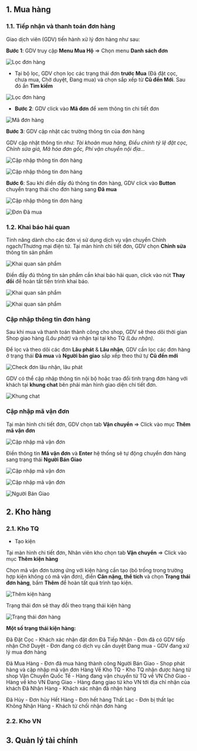 
## 1. Mua hàng

### 1.1. Tiếp nhận và thanh toán đơn hàng

Giao dịch viên (GDV) tiến hành xử lý đơn hàng như sau:

**Bước 1**: GDV truy cập **Menu Mua Hộ** => Chọn menu **Danh sách đơn** 

![Lọc đơn hàng](https://user-images.githubusercontent.com/73226975/175575370-3225c8a0-9db2-47e0-864d-c2ee83ce2db1.png)

- Tại bộ lọc, GDV chọn lọc các trạng thái đơn **trước Mua** (Đã đặt cọc, chưa mua, Chờ duyệt, Đang mua) và chọn sắp xếp từ **Cũ đến Mới**. Sau đó ấn **Tìm kiếm**

![Lọc đơn hàng](https://user-images.githubusercontent.com/73226975/175576092-c8060105-b50f-4cb5-9ea9-af90dd60b049.png)

- **Bước 2**: GDV click vào **Mã đơn** để xem thông tin chi tiết đơn

![Mã đơn hàng](https://user-images.githubusercontent.com/73226975/175576561-25cf11e9-a68c-4b72-823e-101be3ce6bf6.png)

**Bước 3**: GDV cập nhật các trường thông tin của đơn hàng

GDV cập nhật thông tin như: *Tài khoản mua hàng, Điều chỉnh tỷ lệ đặt cọc, Chỉnh sửa giá, Mã hóa đơn gốc, Phí vận chuyển nội địa...*

![Cập nhập thông tin đơn hàng](https://user-images.githubusercontent.com/73226975/175577634-8f272dc1-1601-4d54-ae4d-4c26f362c9a3.png)

![Cập nhập thông tin đơn hàng](https://user-images.githubusercontent.com/73226975/175591309-b1eebc8f-8bdd-4bcb-bf1d-dadca1ff06f6.png)

**Bước 6**: Sau khi điền đầy đủ thông tin đơn hàng, GDV click vào **Button** chuyển trạng thái cho đơn hàng sang **Đã mua**

![Cập nhập thông tin đơn hàng](https://user-images.githubusercontent.com/73226975/175578331-55f2e2db-0775-4ee3-bdce-894cf5de6fa1.png)

![Đơn Đã mua](https://user-images.githubusercontent.com/73226975/175606385-4811378e-8bf0-4af6-aa86-cdce7089916c.png)

### 1.2. Khai báo hải quan
Tính năng dành cho các đơn vị sử dụng dịch vụ vận chuyển Chính ngạch/Thương mại điện tử.
Tại màn hình chi tiết đơn, GDV chọn **Chỉnh sửa** thông tin sản phẩm

![Khai quan sản phẩm](https://user-images.githubusercontent.com/73226975/175604215-6ba83445-5077-42c8-8c66-1e8a22c84701.png)

Điền đầy đủ thông tin sản phẩm cần khai báo hải quan, click vào nút **Thay đổi** để hoàn tất tiến trình khai báo.

![Khai quan sản phẩm](https://user-images.githubusercontent.com/73226975/175604006-bdff84a6-9cca-44e5-b073-1a6ff901de7d.png)

![Khai quan sản phẩm](https://user-images.githubusercontent.com/73226975/175604459-baf1ff6b-58d7-47eb-988b-9d027efc60d7.png)

### Cập nhập thông tin đơn hàng

Sau khi mua và thanh toán thành công cho shop, GDV sẽ theo dõi thời gian Shop giao hàng *(Lâu phát)* và nhận tại tại kho TQ *(Lâu nhận)*.

Để lọc và theo dõi các đơn **Lâu phát** & **Lâu nhận**, GDV cần lọc các đơn hàng ở trạng thái **Đã mua** và **Người bán giao** sắp xếp theo thứ tự **Cũ đến mới**

![Check đơn lâu nhận, lâu phát](https://user-images.githubusercontent.com/73226975/175611704-3fe76074-be28-4ebc-b86d-252e1b1c447a.png)

GDV có thể cập nhập thông tin nội bộ hoặc trao đổi tình trạng đơn hàng với khách tại **khung chat** bên phải màn hình giao diện chi tiết đơn.

![Khung chat](https://user-images.githubusercontent.com/73226975/175612115-72bce75d-67cf-4d4b-b542-d79765de9f85.png)

### Cập nhập mã vận đơn

Tại màn hình chi tiết đơn, GDV chọn tab **Vận chuyển** => Click vào mục **Thêm mã vận đơn**

![Cập nhập mã vận đơn](https://user-images.githubusercontent.com/73226975/175607161-1bf98b67-7635-48f1-9d0d-e47cb1bbf3a5.png)

Điền thông tin **Mã vận đơn** và **Enter** hệ thống sẽ tự động chuyển đơn hàng sang trạng thái **Người Bán Giao**

![Cập nhập mã vận đơn](https://user-images.githubusercontent.com/73226975/175608670-3fe96e1b-362f-4c02-8277-0d192fc3ac7b.png)

![Cập nhập mã vận đơn](https://user-images.githubusercontent.com/73226975/175609071-15362a44-8f42-4101-9469-2ca5082db4b8.png)

![Người Bán Giao](https://user-images.githubusercontent.com/73226975/175609260-c9b1fb7f-7e94-4c74-a495-67e487816c1e.png)

## 2. Kho hàng
### 2.1. Kho TQ
- Tạo kiện

Tại màn hình chi tiết đơn, Nhân viên kho chọn tab **Vận chuyển** => Click vào mục **Thêm kiện hàng**

Chọn mã vận đơn tương ứng với kiện hàng cần tạo (bỏ trống trong trường hợp kiện không có mã vận đơn), điền **Cân nặng, thể tích** và chọn **Trạng thái đơn hàng**, bấm **Thêm** để hoàn tất quá trình tạo kiện.

![Thêm kiện hàng](https://user-images.githubusercontent.com/73226975/175648085-66a7b669-c88d-458f-a61b-592b57926b66.png)

Trạng thái đơn sẽ thay đổi theo trạng thái kiện hàng

![Trạng thái đơn hàng](https://user-images.githubusercontent.com/73226975/175649599-54c7d3d4-3e1c-44f2-94f5-129c56e7eb07.png)

**Một số trạng thái kiện hàng:**

Đã Đặt Cọc - Khách xác nhận đặt đơn
Đã Tiếp Nhận - Đơn đã có GDV tiếp nhận
Chờ Duyệt - Đơn đang có dịch vụ cần duyệt
Đang mua - GDV đang xử lý mua đơn hàng

Đã Mua Hàng - Đơn đã mua hàng thành công
Người Bán Giao - Shop phát hàng và cập nhập mã vận đơn
Hàng Về Kho TQ - Kho TQ nhận được hàng từ shop
Vận Chuyển Quốc Tế - Hàng đang vận chuyển từ TQ về VN
Chờ Giao - Hàng về kho VN
Đang Giao - Hàng đang giao từ kho VN tới địa chỉ nhận của khách
Đã Nhận Hàng - Khách xác nhận đã nhận hàng

Đã Hủy - Đơn hủy
Hết Hàng - Đơn hết hàng
Thất Lạc - Đơn bị thất lạc 
Không Nhận Hàng - Khách từ chối nhận đơn hàng

### 2.2. Kho VN
## 3. Quản lý tài chính

